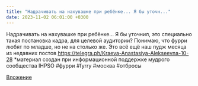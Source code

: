 ```yaml
---
title: "Надрачивать на нахувашке при ребёнке... Я бы уточн..."
date: 2023-11-02 06:01:00 +0300
---
```


Надрачивать на нахувашке при ребёнке... Я бы уточнил, это специально такая постановка кадра, для целевой аудитории? Понимаю, что фурри любят по младше, но не на столько же.
Это всё ещё наш пудж месяца из недавних постов https://telegra.ph/Kraeva-Anastasiya-Alekseevna-10-28
*материал создан при информационной поддержке мудрого сообщества IHPSО
#фурри #fyrry #москва #отбросы

[Вложение](/assets/vk_photos/3/YyXU6nRZbHk.jpg)
